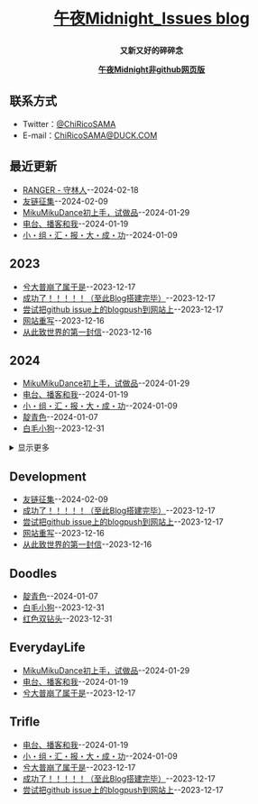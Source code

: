 **<p align="center">[午夜Midnight_Issues blog](https://github.com/ChiricoSAMA/Blog/)</p>**
====

**<p align="center">又新又好的碎碎念</p>**
**<p align="center">[午夜Midnight非github网页版](https://midnight.4everland.app)</p>**

## 联系方式
- Twitter：[@ChiRicoSAMA](https://twitter.com/ChiRicoSAMA)
- E-mail：[ChiRicoSAMA@DUCK.COM](mailto:chiricosama@duck.com)

## 最近更新
- [RANGER - 守林人](https://github.com/ChiricoSAMA/Blog/issues/20)--2024-02-18
- [友链征集](https://github.com/ChiricoSAMA/Blog/issues/19)--2024-02-09
- [MikuMikuDance初上手，试做品](https://github.com/ChiricoSAMA/Blog/issues/16)--2024-01-29
- [电台、播客和我](https://github.com/ChiricoSAMA/Blog/issues/15)--2024-01-19
- [小・组・汇・报・大・成・功](https://github.com/ChiricoSAMA/Blog/issues/11)--2024-01-09
## 2023
- [兮大普崩了属于是](https://github.com/ChiricoSAMA/Blog/issues/6)--2023-12-17
- [成功了！！！！！（至此Blog搭建完毕）](https://github.com/ChiricoSAMA/Blog/issues/5)--2023-12-17
- [尝试把github issue上的blogpush到网站上](https://github.com/ChiricoSAMA/Blog/issues/4)--2023-12-17
- [网站重写](https://github.com/ChiricoSAMA/Blog/issues/3)--2023-12-16
- [从此致世界的第一封信](https://github.com/ChiricoSAMA/Blog/issues/2)--2023-12-16
## 2024
- [MikuMikuDance初上手，试做品](https://github.com/ChiricoSAMA/Blog/issues/16)--2024-01-29
- [电台、播客和我](https://github.com/ChiricoSAMA/Blog/issues/15)--2024-01-19
- [小・组・汇・报・大・成・功](https://github.com/ChiricoSAMA/Blog/issues/11)--2024-01-09
- [靛青色](https://github.com/ChiricoSAMA/Blog/issues/10)--2024-01-07
- [白毛小狗](https://github.com/ChiricoSAMA/Blog/issues/8)--2023-12-31
<details><summary>显示更多</summary>

- [红色双钻头](https://github.com/ChiricoSAMA/Blog/issues/7)--2023-12-31
</details>

## Development
- [友链征集](https://github.com/ChiricoSAMA/Blog/issues/19)--2024-02-09
- [成功了！！！！！（至此Blog搭建完毕）](https://github.com/ChiricoSAMA/Blog/issues/5)--2023-12-17
- [尝试把github issue上的blogpush到网站上](https://github.com/ChiricoSAMA/Blog/issues/4)--2023-12-17
- [网站重写](https://github.com/ChiricoSAMA/Blog/issues/3)--2023-12-16
- [从此致世界的第一封信](https://github.com/ChiricoSAMA/Blog/issues/2)--2023-12-16
## Doodles
- [靛青色](https://github.com/ChiricoSAMA/Blog/issues/10)--2024-01-07
- [白毛小狗](https://github.com/ChiricoSAMA/Blog/issues/8)--2023-12-31
- [红色双钻头](https://github.com/ChiricoSAMA/Blog/issues/7)--2023-12-31
## EverydayLife
- [MikuMikuDance初上手，试做品](https://github.com/ChiricoSAMA/Blog/issues/16)--2024-01-29
- [电台、播客和我](https://github.com/ChiricoSAMA/Blog/issues/15)--2024-01-19
- [兮大普崩了属于是](https://github.com/ChiricoSAMA/Blog/issues/6)--2023-12-17
## Trifle
- [电台、播客和我](https://github.com/ChiricoSAMA/Blog/issues/15)--2024-01-19
- [小・组・汇・报・大・成・功](https://github.com/ChiricoSAMA/Blog/issues/11)--2024-01-09
- [兮大普崩了属于是](https://github.com/ChiricoSAMA/Blog/issues/6)--2023-12-17
- [成功了！！！！！（至此Blog搭建完毕）](https://github.com/ChiricoSAMA/Blog/issues/5)--2023-12-17
- [尝试把github issue上的blogpush到网站上](https://github.com/ChiricoSAMA/Blog/issues/4)--2023-12-17
